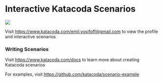 # Interactive Katacoda Scenarios

[![](http://shields.katacoda.com/katacoda/emil.yosifoff@gmail.com/count.svg)](https://www.katacoda.com/emil.yosifoff@gmail.com "Get your profile on Katacoda.com")

Visit https://www.katacoda.com/emil.yosifoff@gmail.com to view the profile and interactive scenarios

### Writing Scenarios
Visit https://www.katacoda.com/docs to learn more about creating Katacoda scenarios

For examples, visit https://github.com/katacoda/scenario-example
